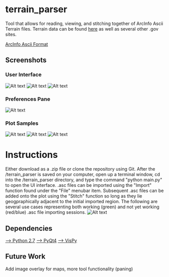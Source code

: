 # terrain_parser
Tool that allows for reading, viewing, and stitching together of ArcInfo Ascii Terrain files. Terrain data can be found [here](http://srtm.csi.cgiar.org/SELECTION/inputCoord.asp) as well as several other .gov sites. 

[ArcInfo Ascii Format](https://en.wikipedia.org/wiki/Esri_grid)

## Screenshots
### User Interface
![Alt text](https://github.com/bfaure/terrain_parser/blob/master/resources/pic3.png)
![Alt text](https://github.com/bfaure/terrain_parser/blob/master/resources/Screen%20Shot%202016-11-07%20at%201.11.53%20AM.png)
![Alt text](https://github.com/bfaure/terrain_parser/blob/master/resources/Screen%20Shot%202016-11-07%20at%201.12.17%20AM.png)
### Preferences Pane
![Alt text](https://github.com/bfaure/terrain_parser/blob/master/resources/prefs.png)
### Plot Samples
![Alt text](https://github.com/bfaure/terrain_parser/blob/master/resources/USA.png)
![Alt text](https://github.com/bfaure/terrain_parser/blob/master/resources/ne.png)
![Alt text](https://github.com/bfaure/terrain_parser/blob/master/resources/ne2.png)

# Instructions
Either download as a .zip file or clone the repository using Git. After the /terrain_parser is saved on your computer, open up a terminal window, cd into the /terrain_parser directory, and type the command "python main.py" to open the UI interface. .asc files can be imported using the "Import" function found under the "File" menubar item. Subsequent .asc files can be added onto the plot using the "Stitch" function so long as they lie geogpraphically adjacent to the initial imported region. The following are several use cases representing both working (green) and not yet working (red/blue) .asc file importing sessions.
![Alt text](https://github.com/bfaure/terrain_parser/blob/master/resources/Capture.PNG)

## Dependencies
[--> Python 2.7](https://www.python.org/download/releases/2.7/)
[--> PyQt4](https://www.riverbankcomputing.com/software/pyqt/download) 
[--> VisPy](http://vispy.org/)

## Future Work
Add image overlay for maps, more tool functionality (paning)

